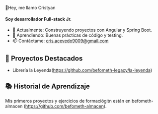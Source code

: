 👋Hey, me llamo Cristyan

#### Soy desarrollador Full-stack Jr.
- 🔭 Actualmente: Construyendo proyectos con Angular y Spring Boot.
- 🌱 Aprendiendo: Buenas prácticas de código y testing.
- 📫 Contáctame: cris.acevedo9009@gmail.com

## 🚀 Proyectos Destacados
- Librería la Leyenda(https://github.com/befometh-legacy/la-leyenda)

## 📚 Historial de Aprendizaje
Mis primeros proyectos y ejercicios de formaciógitn están en befometh-almacen (https://github.com/befometh-almacen).  